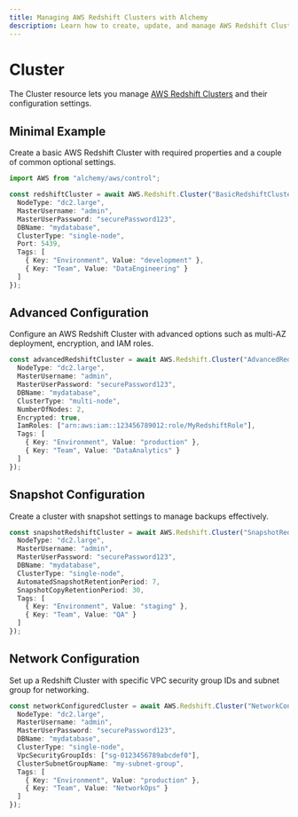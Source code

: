 ```yaml
---
title: Managing AWS Redshift Clusters with Alchemy
description: Learn how to create, update, and manage AWS Redshift Clusters using Alchemy Cloud Control.
---
```


# Cluster

The Cluster resource lets you manage [AWS Redshift Clusters](https://docs.aws.amazon.com/redshift/latest/userguide/) and their configuration settings.

## Minimal Example

Create a basic AWS Redshift Cluster with required properties and a couple of common optional settings.

```ts
import AWS from "alchemy/aws/control";

const redshiftCluster = await AWS.Redshift.Cluster("BasicRedshiftCluster", {
  NodeType: "dc2.large",
  MasterUsername: "admin",
  MasterUserPassword: "securePassword123",
  DBName: "mydatabase",
  ClusterType: "single-node",
  Port: 5439,
  Tags: [
    { Key: "Environment", Value: "development" },
    { Key: "Team", Value: "DataEngineering" }
  ]
});
```

## Advanced Configuration

Configure an AWS Redshift Cluster with advanced options such as multi-AZ deployment, encryption, and IAM roles.

```ts
const advancedRedshiftCluster = await AWS.Redshift.Cluster("AdvancedRedshiftCluster", {
  NodeType: "dc2.large",
  MasterUsername: "admin",
  MasterUserPassword: "securePassword123",
  DBName: "mydatabase",
  ClusterType: "multi-node",
  NumberOfNodes: 2,
  Encrypted: true,
  IamRoles: ["arn:aws:iam::123456789012:role/MyRedshiftRole"],
  Tags: [
    { Key: "Environment", Value: "production" },
    { Key: "Team", Value: "DataAnalytics" }
  ]
});
```

## Snapshot Configuration

Create a cluster with snapshot settings to manage backups effectively.

```ts
const snapshotRedshiftCluster = await AWS.Redshift.Cluster("SnapshotRedshiftCluster", {
  NodeType: "dc2.large",
  MasterUsername: "admin",
  MasterUserPassword: "securePassword123",
  DBName: "mydatabase",
  ClusterType: "single-node",
  AutomatedSnapshotRetentionPeriod: 7,
  SnapshotCopyRetentionPeriod: 30,
  Tags: [
    { Key: "Environment", Value: "staging" },
    { Key: "Team", Value: "QA" }
  ]
});
```

## Network Configuration

Set up a Redshift Cluster with specific VPC security group IDs and subnet group for networking.

```ts
const networkConfiguredCluster = await AWS.Redshift.Cluster("NetworkConfiguredCluster", {
  NodeType: "dc2.large",
  MasterUsername: "admin",
  MasterUserPassword: "securePassword123",
  DBName: "mydatabase",
  ClusterType: "single-node",
  VpcSecurityGroupIds: ["sg-0123456789abcdef0"],
  ClusterSubnetGroupName: "my-subnet-group",
  Tags: [
    { Key: "Environment", Value: "production" },
    { Key: "Team", Value: "NetworkOps" }
  ]
});
```